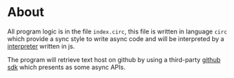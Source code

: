 # About

All program logic is in the file `index.circ`, this file is written in language `circ` which provide a sync style to write async
code and will be interpreted by a [interpreter](https://github.com/hsiaosiyuan0/Circ) written in js.

The program will retrieve text host on github by using a third-party [github sdk](https://github.com/mikedeboer/node-github) which presents as some async APIs.
